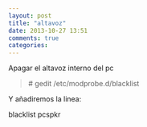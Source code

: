 ```yaml
---
layout: post
title: "altavoz"
date: 2013-10-27 13:51
comments: true
categories: 
---
```

Apagar el altavoz interno del pc

>\# gedit /etc/modprobe.d/blacklist 

Y añadiremos la linea: 

blacklist pcspkr 

